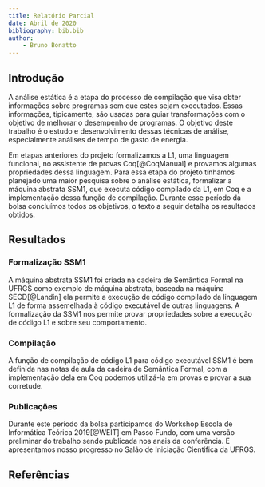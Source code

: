 ```yaml
---
title: Relatório Parcial
date: Abril de 2020
bibliography: bib.bib
author:
	- Bruno Bonatto
---
```


## Introdução

A análise estática é a etapa do processo de compilação que visa obter informações sobre programas sem que estes sejam executados.
Essas informações, tipicamente, são usadas para guiar transformações com o objetivo de melhorar o desempenho de programas.
O objetivo deste trabalho é o estudo e desenvolvimento dessas técnicas de análise, especialmente análises de tempo de gasto de energia.

Em etapas anteriores do projeto formalizamos a L1, uma linguagem funcional, no assistente de provas Coq[@CoqManual] e provamos algumas propriedades dessa linguagem.
Para essa etapa do projeto tínhamos planejado uma maior pesquisa sobre o análise estática, formalizar a máquina abstrata SSM1, que executa código compilado da L1, em Coq e
a implementação dessa função de compilação. Durante esse período da bolsa concluímos todos os objetivos, o texto a seguir detalha os resultados obtidos.

## Resultados

### Formalização SSM1

A máquina abstrata SSM1 foi criada na cadeira de Semântica Formal na UFRGS como exemplo de máquina abstrata, baseada na máquina SECD[@Landin] ela
permite a execução de código compilado da linguagem L1 de forma assemelhada à código executável de outras linguagens.
A formalização da SSM1 nos permite provar propriedades sobre a execução de código L1 e sobre seu comportamento.

### Compilação

A função de compilação de código L1 para código executável SSM1 é bem definida nas notas de aula da cadeira de Semântica Formal,
com a implementação dela em Coq podemos utilizá-la em provas e provar a sua corretude.


### Publicações

Durante este período da bolsa participamos do Workshop Escola de Informática Teórica 2019[@WEIT] em Passo Fundo,
com uma versão preliminar do trabalho sendo publicada nos anais da conferência.
E apresentamos nosso progresso no Salão de Iniciação Cientifica da UFRGS.

## Referências
